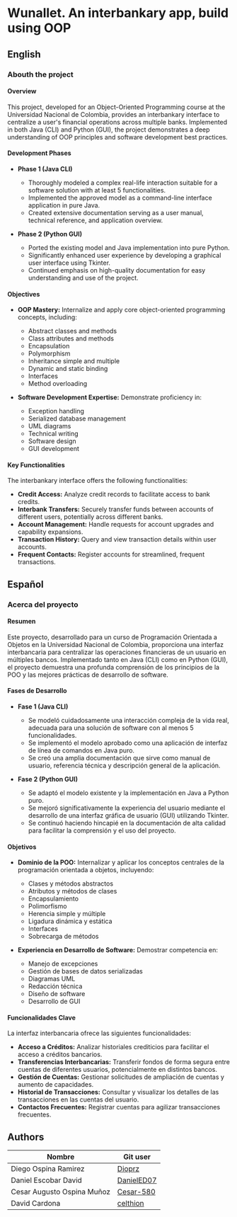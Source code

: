 # Wunallet. An interbankary app, build using OOP

## English

### Abouth the project

#### Overview

This project, developed for an Object-Oriented Programming course at the Universidad Nacional de Colombia, provides an interbankary interface to centralize a user's financial operations across multiple banks. Implemented in both Java (CLI) and Python (GUI), the project demonstrates a deep understanding of OOP principles and software development best practices.

#### Development Phases

- **Phase 1 (Java CLI)**

  - Thoroughly modeled a complex real-life interaction suitable for a software solution with at least 5 functionalities.
  - Implemented the approved model as a command-line interface application in pure Java.
  - Created extensive documentation serving as a user manual, technical reference, and application overview.

- **Phase 2 (Python GUI)**

  - Ported the existing model and Java implementation into pure Python.
  - Significantly enhanced user experience by developing a graphical user interface using Tkinter.
  - Continued emphasis on high-quality documentation for easy understanding and use of the project.

#### Objectives

- **OOP Mastery:** Internalize and apply core object-oriented programming concepts, including:

  - Abstract classes and methods
  - Class attributes and methods
  - Encapsulation
  - Polymorphism
  - Inheritance simple and multiple
  - Dynamic and static binding
  - Interfaces
  - Method overloading

- **Software Development Expertise:** Demonstrate proficiency in:

  - Exception handling
  - Serialized database management
  - UML diagrams
  - Technical writing
  - Software design
  - GUI development

#### Key Functionalities

The interbankary interface offers the following functionalities:

- **Credit Access:** Analyze credit records to facilitate access to bank credits.
- **Interbank Transfers:** Securely transfer funds between accounts of different users, potentially across different banks.
- **Account Management:** Handle requests for account upgrades and capability expansions.
- **Transaction History:** Query and view transaction details within user accounts.
- **Frequent Contacts:** Register accounts for streamlined, frequent transactions.

## Español

### Acerca del proyecto

#### Resumen

Este proyecto, desarrollado para un curso de Programación Orientada a Objetos en la Universidad Nacional de Colombia, proporciona una interfaz interbancaria para centralizar las operaciones financieras de un usuario en múltiples bancos. Implementado tanto en Java (CLI) como en Python (GUI), el proyecto demuestra una profunda comprensión de los principios de la POO y las mejores prácticas de desarrollo de software.

#### Fases de Desarrollo

- **Fase 1 (Java CLI)**

  - Se modeló cuidadosamente una interacción compleja de la vida real, adecuada para una solución de software con al menos 5 funcionalidades.
  - Se implementó el modelo aprobado como una aplicación de interfaz de línea de comandos en Java puro.
  - Se creó una amplia documentación que sirve como manual de usuario, referencia técnica y descripción general de la aplicación.

- **Fase 2 (Python GUI)**

  - Se adaptó el modelo existente y la implementación en Java a Python puro.
  - Se mejoró significativamente la experiencia del usuario mediante el desarrollo de una interfaz gráfica de usuario (GUI) utilizando Tkinter.
  - Se continuó haciendo hincapié en la documentación de alta calidad para facilitar la comprensión y el uso del proyecto.

#### Objetivos

- **Dominio de la POO:**  Internalizar y aplicar los conceptos centrales de la programación orientada a objetos, incluyendo:

  - Clases y métodos abstractos
  - Atributos y métodos de clases
  - Encapsulamiento
  - Polimorfismo
  - Herencia simple y múltiple
  - Ligadura dinámica y estática
  - Interfaces
  - Sobrecarga de métodos

- **Experiencia en Desarrollo de Software:** Demostrar competencia en:

  - Manejo de excepciones
  - Gestión de bases de datos serializadas
  - Diagramas UML
  - Redacción técnica
  - Diseño de software
  - Desarrollo de GUI

#### Funcionalidades Clave

La interfaz interbancaria ofrece las siguientes funcionalidades:

- **Acceso a Créditos:** Analizar historiales crediticios para facilitar el acceso a créditos bancarios.
- **Transferencias Interbancarias:** Transferir fondos de forma segura entre cuentas de diferentes usuarios, potencialmente en distintos bancos.
- **Gestión de Cuentas:** Gestionar solicitudes de ampliación de cuentas y aumento de capacidades.
- **Historial de Transacciones:** Consultar y visualizar los detalles de las transacciones en las cuentas del usuario.
- **Contactos Frecuentes:** Registrar cuentas para agilizar transacciones frecuentes.

## Authors

|Nombre                     |Git user               |
|---------------------------|-----------------------|
|Diego Ospina Ramirez       |[Dioprz](https://github.com/Dioprz)               |
|Daniel Escobar David       |[DanielED07](https://github.com/DanielED07)            |
|Cesar Augusto Ospina Muñoz |[Cesar-580](https://github.com/Cesar-580)            |
|David Cardona              |[celthion](https://github.com/celthion)           |
